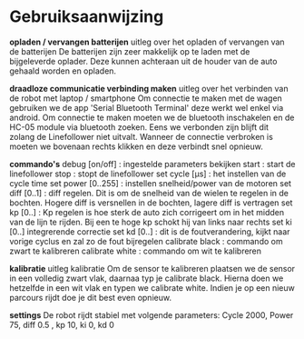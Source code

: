 # Gebruiksaanwijzing

**opladen / vervangen batterijen**
uitleg over het opladen of vervangen van de batterijen De batterijen zijn zeer makkelijk op te laden met de bijgeleverde oplader. Deze kunnen achteraan uit de houder van de auto gehaald worden en opladen.

**draadloze communicatie
verbinding maken**
uitleg over het verbinden van de robot met laptop / smartphone Om connectie te maken met de wagen gebruiken we de app 'Serial Bluetooth Terminal' deze werkt wel enkel via android. Om connectie te maken moeten we de bluetooth inschakelen en de HC-05 module via bluetooth zoeken. Eens we verbonden zijn blijft dit zolang de Linefollower niet uitvalt. Wanneer de connectie verbroken is moeten we bovenaan rechts klikken en deze verbindt snel opnieuw.

**commando's**
debug [on/off] : ingestelde parameters bekijken start : start de linefollower stop : stopt de linefollower set cycle [µs] : het instellen van de cycle time set power [0..255] : instellen snelheid/power van de motoren set diff [0..1] : diff regelen. Dit is om de snelheid van de wielen te regelen in de bochten. Hogere diff is versnellen in de bochten, lagere diff is vertragen set kp [0..] : Kp regelen is hoe sterk de auto zich corrigeert om in het midden van de lijn te rijden. Bij een te hoge kp schokt hij van links naar rechts set ki [0..] integrerende correctie set kd [0..] : dit is de foutverandering, kijkt naar vorige cyclus en zal zo de fout bijregelen calibrate black : commando om zwart te kalibreren calibrate white : commando om wit te kalibreren

**kalibratie**
uitleg kalibratie
Om de sensor te kalibreren plaatsen we de sensor in een volledig zwart vlak, daarnaa typ je calibrate black. Hierna doen we hetzelfde in een wit vlak en typen we calibrate white. Indien je op een nieuw parcours rijdt doe je dit best even opnieuw.

**settings**
De robot rijdt stabiel met volgende parameters: Cycle 2000, Power 75, diff 0.5 , kp 10, ki 0, kd 0
